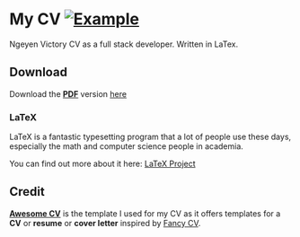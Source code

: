 # My CV [![Example](https://img.shields.io/badge/example-pdf-green.svg)](https://raw.githubusercontent.com/ngeyen/cv-latex/master/resume.pdf)

Ngeyen Victory CV as a full stack developer. Written in LaTex.

## Download

Download the **[PDF](https://raw.githubusercontent.com/ngeyen/cv-latex/master/resume.pdf)** version [here](https://raw.githubusercontent.com/ngeyen/cv-latex/master/resume.pdf)

### LaTeX

LaTeX is a fantastic typesetting program that a lot of people use these days, especially the math and computer science people in academia.

You can find out more about it here: [LaTeX Project](http://www.latex-project.org)

## Credit

[**Awesome CV**](https://github.com/posquit0/Awesome-CV) is the template I used for my CV as it offers templates for a **CV** or **resume** or **cover letter** inspired by [Fancy CV](https://www.sharelatex.com/templates/cv-or-resume/fancy-cv).
